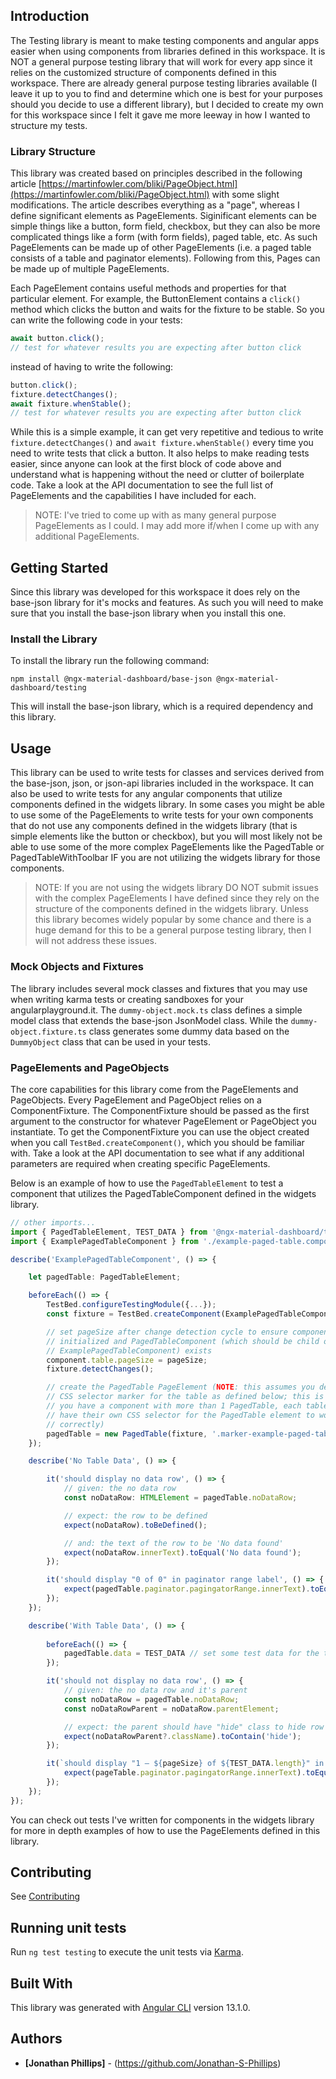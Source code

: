## Introduction

The Testing library is meant to make testing components and angular apps easier
when using components from libraries defined in this workspace. It is NOT a 
general purpose testing library that will work for every app since it relies on
the customized structure of components defined in this workspace. There are 
already general purpose testing libraries available (I leave it up to you to 
find and determine which one is best for your purposes should you decide to use
a different library), but I decided to create my own for this workspace since I
felt it gave me more leeway in how I wanted to structure my tests.

### Library Structure

This library was created based on principles described in the following article
[https://martinfowler.com/bliki/PageObject.html](https://martinfowler.com/bliki/PageObject.html)
with some slight modifications. The article describes everything as a "page",
whereas I define significant elements as PageElements. Siginificant elements
can be simple things like a button, form field, checkbox, but they can also be
more complicated things like a form (with form fields), paged table, etc. As 
such PageElements can be made up of other PageElements (i.e. a paged table 
consists of a table and paginator elements). Following from this, Pages can be
made up of multiple PageElements.

Each PageElement contains useful methods and properties for that particular
element. For example, the ButtonElement contains a `click()` method which
clicks the button and waits for the fixture to be stable. So you can write the
following code in your tests:

```typescript
await button.click();
// test for whatever results you are expecting after button click
```

instead of having to write the following:

```typescript
button.click();
fixture.detectChanges();
await fixture.whenStable();
// test for whatever results you are expecting after button click
```

While this is a simple example, it can get very repetitive and tedious to write
`fixture.detectChanges()` and `await fixture.whenStable()` every time you need
to write tests that click a button. It also helps to make reading tests easier,
since anyone can look at the first block of code above and understand what is
happening without the need or clutter of boilerplate code. Take a look at the
API documentation to see the full list of PageElements and the capabilities I
have included for each.

> NOTE: I've tried to come up with as many general purpose PageElements as I could. I
> may add more if/when I come up with any additional PageElements.

## Getting Started

Since this library was developed for this workspace it does rely on the base-json
library for it's mocks and features. As such you will need to make sure that you
install the base-json library when you install this one.

### Install the Library

To install the library run the following command:

```
npm install @ngx-material-dashboard/base-json @ngx-material-dashboard/testing
```

This will install the base-json library, which is a required dependency and
this library.

## Usage

This library can be used to write tests for classes and services derived from
the base-json, json, or json-api libraries included in the workspace. It can
also be used to write tests for any angular components that utilize components
defined in the widgets library. In some cases you might be able to use some of
the PageElements to write tests for your own components that do not use any
components defined in the widgets library (that is simple elements like the
button or checkbox), but you will most likely not be able to use some of the
more complex PageElements like the PagedTable or PagedTableWithToolbar IF you
are not utilizing the widgets library for those components.

> NOTE: If you are not using the widgets library DO NOT submit issues with the
> complex PageElements I have defined since they rely on the structure of the
> components defined in the widgets library. Unless this library becomes widely
> popular by some chance and there is a huge demand for this to be a general
> purpose testing library, then I will not address these issues.

### Mock Objects and Fixtures

The library includes several mock classes and fixtures that you may use when
writing karma tests or creating sandboxes for your angularplayground.it. The
`dummy-object.mock.ts` class defines a simple model class that extends the
base-json JsonModel class. While the `dummy-object.fixture.ts` class generates
some dummy data based on the `DummyObject` class that can be used in your tests.

### PageElements and PageObjects

The core capabilities for this library come from the PageElements and
PageObjects. Every PageElement and PageObject relies on a ComponentFixture. The
ComponentFixture should be passed as the first argument to the constructor for
whatever PageElement or PageObject you instantiate. To get the ComponentFixture
you can use the object created when you call `TestBed.createComponent()`, which
you should be familiar with. Take a look at the API documentation to see what if
any additional parameters are required when creating specific PageElements.

Below is an example of how to use the `PagedTableElement` to test a component
that utilizes the PagedTableComponent defined in the widgets library.

```typescript
// other imports...
import { PagedTableElement, TEST_DATA } from '@ngx-material-dashboard/testing'
import { ExamplePagedTableComponent } from './example-paged-table.component'

describe('ExamplePagedTableComponent', () => {

    let pagedTable: PagedTableElement;

    beforeEach(() => {
        TestBed.configureTestingModule({...});
        const fixture = TestBed.createComponent(ExamplePagedTableComponent);

        // set pageSize after change detection cycle to ensure component
        // initialized and PagedTableComponent (which should be child of
        // ExamplePagedTableComponent) exists
        component.table.pageSize = pageSize;
        fixture.detectChanges();

        // create the PagedTable PageElement (NOTE: this assumes you defined a
        // CSS selector marker for the table as defined below; this is in case
        // you have a component with more than 1 PagedTable, each table should
        // have their own CSS selector for the PagedTable element to work 
        // correctly)
        pagedTable = new PagedTable(fixture, '.marker-example-paged-table');
    });

    describe('No Table Data', () => {

        it('should display no data row', () => {
            // given: the no data row
            const noDataRow: HTMLElement = pagedTable.noDataRow;

            // expect: the row to be defined
            expect(noDataRow).toBeDefined();

            // and: the text of the row to be 'No data found'
            expect(noDataRow.innerText).toEqual('No data found');
        });

        it('should display "0 of 0" in paginator range label', () => {
            expect(pagedTable.paginator.pagingatorRange.innerText).toEqual('0 of 0');
        });
    });

    describe('With Table Data', () => {
        
        beforeEach(() => {
            pagedTable.data = TEST_DATA // set some test data for the table
        });

        it('should not display no data row', () => {
            // given: the no data row and it's parent
            const noDataRow = pagedTable.noDataRow;
            const noDataRowParent = noDataRow.parentElement;

            // expect: the parent should have "hide" class to hide row
            expect(noDataRowParent?.className).toContain('hide');
        });

        it(`should display "1 – ${pageSize} of ${TEST_DATA.length}" in paginator range label`, () => {
            expect(pageTable.paginator.pagingatorRange.innerText).toEqual(`1 – ${pageSize} of ${TEST_DATA.length}`);
        });
    });
});
```

You can check out tests I've written for components in the widgets library for
more in depth examples of how to use the PageElements defined in this library.

## Contributing

See [Contributing](../../CONTRIBUTING.md)

## Running unit tests

Run `ng test testing` to execute the unit tests via
[Karma](https://karma-runner.github.io).

## Built With

This library was generated with [Angular CLI](https://github.com/angular/angular-cli)
version 13.1.0.

## Authors

* **[Jonathan Phillips]** - (https://github.com/Jonathan-S-Phillips)
